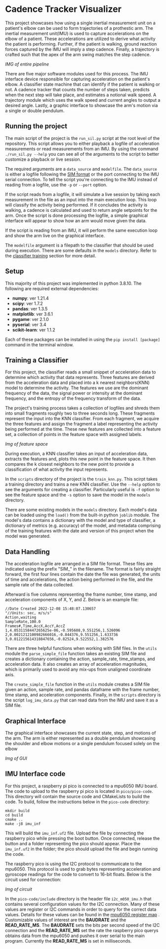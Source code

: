 # Cadence Tracker Visualizer

This project showcases how using a single inertial measurement unit on a
patient's elbow can be used to form trajectories of a prothestic arm. 
The inertial measurement unit(IMU) is used to capture accelerations on 
the elbow of a patient. These accelerations are utilized to derive what activity
the patient is performing. Further, if the patient is walking, ground reaction 
forces captured by the IMU will imply a step cadence. Finally, a trajectory is
crafted such that the apex of the arm swing matches the step cadence.

*IMG of entire pipeline*

There are five major software modules used for this process. The IMU interface
device responsible for capturing acceleration on the patient's elbow. A 
classifier state machine that can identify if the patient is walking or not. A
cadence tracker that counts the number of steps taken, predicts when the next
step will take place, and estimates a notional walk speed. A trajectory module
which uses the walk speed and current angles to output a desired angle.
Lastly, a graphic interface to showcase the arm's motion via a single or double
pendulum.

## Running the project

The main script of the project is the `run_sil.py` script at the root level of 
the repository. This script allows you to either playback a logfile of 
acceleration measurements or read measurements from an IMU. By using the command 
`./run_sil.py --help` you can see all of the arguments to the script to better 
customize a playback or live session. 

The required arguments are a `data_source` and `modelfile`. The `data_source` is
either a logfile following the [SIM format](#data-handling) or the port 
connecting to the IMU serial connection. To tell the script you're connecting
to the IMU instead of reading from a logfile, use the `-p` or `--port` option.

If the script reads from a logfile, it will simulate a live session by taking
each measurement in the file as an input into the main execution loop. This loop
will classify the activity being performed. If it concludes the activity is
walking, a cadence is calculated and used to return angle setpoints for the 
arm. Once the script is done processing the logfile, a simple graphical 
interface will appear to show how an arm would move given the data.

If the script is reading from an IMU, it will perform the same execution loop 
and show the arm live on the graphical interface. 

The `modelfile` argument is a filepath to the classifier that should be used
during execution. There are some defaults in the `models` directory. Refer to 
the [classifier training](#training-a-classifier) section for more detail.

## Setup

This majority of this project was implemented in python 3.8.10. The following 
are required external dependencies:

* **numpy**: ver 1.21.4
* **scipy**: ver 1.7.2
* **pandas**: ver 1.3.5
* **matplotlib**: ver 3.6.1
* **pygame**: ver 2.1.0
* **pyserial**: ver 3.4
* **scikit-learn**: ver 1.1.2

Each of these packages can be installed in using the `pip install [package]` 
command in the terminal window.

## Training a Classifier

For this project, the classifier reads a small snippet of acceleration data
to determine which activity that data represents. Three features are derived 
from the acceleration data and placed into a k nearest neighbors(KNN) model to 
determine the activity. The features we use are the dominant frequency of the 
data, the signal power or intensity at the dominant frequency, and the entropy 
of the frequency transform of the data. 

The project's training process takes a collection of logfiles and shreds them
into small fragments roughly two to three seconds long. These fragments 
represent the input into the KNN classifier. From each fragment, we acquire the 
three features and assign the fragment a label representing the activity being 
performed at the time. These new features are collected into a feature set, 
a collection of points in the feature space with assigned labels. 

*Img of feature space*

During execution, a KNN classifier takes an input of acceleration data, extracts 
the features and, plots this new point in the feature space. It then compares 
the k closest neighbors to the new point to provide a classification of what 
activity the input represents. 

In the `scripts` directory of the project is the `train_knn.py`. This scirpt
takes a training directory and trains a new KNN classifier. Use the `--help` 
option to see the arguments for creating a classifier. Particularly useful is 
`-f` option to see the feature space and the `-s` option to save the model in 
the `models` directory.

There are some existing models in the `models` directory. Each model's data
can be loaded using the `load()` from the built-in python `joblib` module. The
model's data contains a dictionary with the model and type of classifier, 
a dictionary of metrics (e.g. accuracy) of the model, and metadata comprising of
the training features with the date and version of this project when the model
was generated.

## Data Handling

The acceleration logfile are arranged in a SIM file format. These files are 
indicated using the prefix "SIM_" in the filename. The format is fairly straight
forward, the first four lines contain the date the file was generated, the units
of time and accelerations, the action being performed in the file, and the 
sample rate of the data collected. 

Afterward is five columns representing the frame number, time stamp, and 
acceleration components of X, Y, and Z. Below is an example file:

```
//Date Created 2022-12-08 15:48:07.130657
"//Units: sec, m/s/s"
Action,waiting
SampleRate,100.0
Frames#,Time,AccX,AccY,AccZ
1,4.0531158447265625e-06,-0.595608,9.551256,1.526096
2,0.0021212100982666016,-0.844376,9.551256,1.633736
3,0.012215614318847656,-0.82524,9.522552,1.382576
```

There are three helpful functions when working with SIM files. In the `utils` 
module the `parse_simple_file` function takes an existing SIM file and 
creates a dictionary containing the action, sample_rate, time_stamps, and 
acceleration data. It also creates an array of acceleration magnitudes, which is
primarily used to avoid any mix-ups from unaligned coordinate axis.

The `create_simple_file` function in the `utils` module creates a SIM file
given an action, sample rate, and pandas dataframe with the frame 
number, time stamp, and acceleration components. Finally, in the `scripts` 
directory is the script `log_imu_data.py` that can read data from the IMU and
save it as a SIM file.

## Graphical Interface

The graphical interface showcases the current state, step, and motions of the
arm. The arm is either represented as a double pendulum showcasing the shoulder 
and elbow motions or a single pendulum focused solely on the elbow

*Img of GUI*


## IMU Interface code

For this project, a raspberry pi pico is connected to a mpu6050 IMU board. The
code to upload to the raspberry pi pico is located in `pico/pico-code`. This 
directory will contain the source code and CMakeLists to build the code. To 
build, follow the instructions below in the `pico-code` directory:

```
mkdir build
cd build
cmake ..
make -j8 imu_inf
```

This will build the `imu_inf.uf2` file. Upload the file by connecting the 
raspberry pico while pressing the boot button. Once connected, release the 
button and a folder representing the pico should appear.
Place the `imu_inf.uf2` in the folder; the pico should upload the file and begin
running the code.

The raspberry pico is using the I2C protocol to communicate to the mpu6050. This
protocol is used to grab bytes representing acceleration and gyroscope readings
for the code to convert to 16-bit floats. Below is the circuit used for 
connection:

*Img of circuit*

In the `pico-code/include` directory is the header file `i2c_m050_imu.h` that
contains several configuration values for the I2C connection. Many of these
values are register or I2C commands in order to query for the correct data 
values. Details for these values can be found in the 
[mpu6050 register map](https://invensense.tdk.com/wp-content/uploads/2015/02/MPU-6000-Register-Map1.pdf)
. Customizable values of interest are the **BAUDRATE** and the **READ_RATE_MS**.
The **BAUDRATE** sets the bits per second speed of the I2C connection and the
**READ_RATE_MS** set the rate the raspberry pico querys obtains data from the
mpu6050 and pushes it over serial to the main program. Currently the 
**READ_RATE_MS** is set in milliseconds.